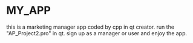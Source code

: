 # MY_APP
this is a marketing manager app coded by cpp in qt creator. run the "AP_Project2.pro" in qt. sign up as a manager or user and enjoy the app.

